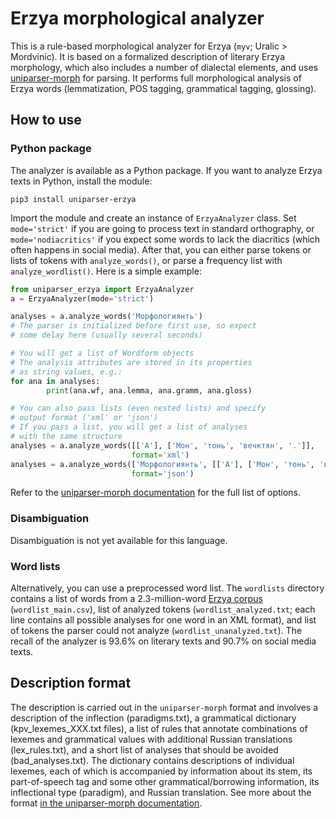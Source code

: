 # Erzya morphological analyzer
This is a rule-based morphological analyzer for Erzya (``myv``; Uralic > Mordvinic). It is based on a formalized description of literary Erzya morphology, which also includes a number of dialectal elements, and uses [uniparser-morph](https://github.com/timarkh/uniparser-morph) for parsing. It performs full morphological analysis of Erzya words (lemmatization, POS tagging, grammatical tagging, glossing).

## How to use
### Python package
The analyzer is available as a Python package. If you want to analyze Erzya texts in Python, install the module:

```
pip3 install uniparser-erzya
```

Import the module and create an instance of ``ErzyaAnalyzer`` class. Set ``mode='strict'`` if you are going to process text in standard orthography, or ``mode='nodiacritics'`` if you expect some words to lack the diacritics (which often happens in social media). After that, you can either parse tokens or lists of tokens with ``analyze_words()``, or parse a frequency list with ``analyze_wordlist()``. Here is a simple example:

```python
from uniparser_erzya import ErzyaAnalyzer
a = ErzyaAnalyzer(mode='strict')

analyses = a.analyze_words('Морфологиянть')
# The parser is initialized before first use, so expect
# some delay here (usually several seconds)

# You will get a list of Wordform objects
# The analysis attributes are stored in its properties
# as string values, e.g.:
for ana in analyses:
        print(ana.wf, ana.lemma, ana.gramm, ana.gloss)

# You can also pass lists (even nested lists) and specify
# output format ('xml' or 'json')
# If you pass a list, you will get a list of analyses
# with the same structure
analyses = a.analyze_words([['А'], ['Мон', 'тонь', 'вечктян', '.']],
	                       format='xml')
analyses = a.analyze_words(['Морфологиянть', [['А'], ['Мон', 'тонь', 'вечктян', '.']]],
	                       format='json')
```

Refer to the [uniparser-morph documentation](https://uniparser-morph.readthedocs.io/en/latest/) for the full list of options.

### Disambiguation
Disambiguation is not yet available for this language.

### Word lists
Alternatively, you can use a preprocessed word list. The ``wordlists`` directory contains a list of words from a 2.3-million-word [Erzya corpus](http://erzya.web-corpora.net/) (``wordlist_main.csv``), list of analyzed tokens (``wordlist_analyzed.txt``; each line contains all possible analyses for one word in an XML format), and list of tokens the parser could not analyze (``wordlist_unanalyzed.txt``). The recall of the analyzer is 93.6% on literary texts and 90.7% on social media texts.

## Description format
The description is carried out in the ``uniparser-morph`` format and involves a description of the inflection (paradigms.txt), a grammatical dictionary (kpv_lexemes_XXX.txt files), a list of rules that annotate combinations of lexemes and grammatical values with additional Russian translations (lex_rules.txt), and a short list of analyses that should be avoided (bad_analyses.txt). The dictionary contains descriptions of individual lexemes, each of which is accompanied by information about its stem, its part-of-speech tag and some other grammatical/borrowing information, its inflectional type (paradigm), and Russian translation. See more about the format [in the uniparser-morph documentation](https://uniparser-morph.readthedocs.io/en/latest/format.html).
